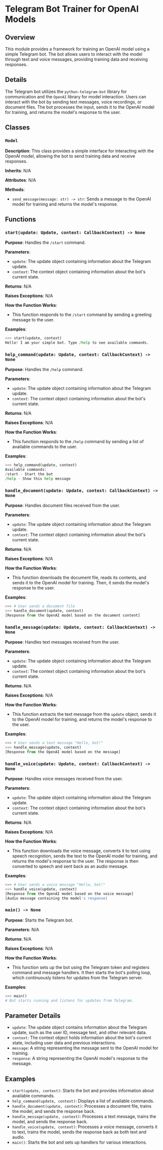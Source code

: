 # Telegram Bot Trainer for OpenAI Models

## Overview

This module provides a framework for training an OpenAI model using a simple Telegram bot. The bot allows users to interact with the model through text and voice messages, providing training data and receiving responses.

## Details

The Telegram bot utilizes the `python-telegram-bot` library for communication and the `OpenAI` library for model interaction. Users can interact with the bot by sending text messages, voice recordings, or document files. The bot processes the input, sends it to the OpenAI model for training, and returns the model's response to the user.

## Classes

### `Model`

**Description**: This class provides a simple interface for interacting with the OpenAI model, allowing the bot to send training data and receive responses.

**Inherits**: N/A

**Attributes**: N/A

**Methods**:

- `send_message(message: str) -> str`: Sends a message to the OpenAI model for training and returns the model's response.

## Functions

### `start(update: Update, context: CallbackContext) -> None`

**Purpose**: Handles the `/start` command.

**Parameters**:

- `update`:  The update object containing information about the Telegram update.
- `context`: The context object containing information about the bot's current state.

**Returns**: N/A

**Raises Exceptions**: N/A

**How the Function Works**: 
- This function responds to the `/start` command by sending a greeting message to the user.

**Examples**:

```python
>>> start(update, context)
Hello! I am your simple bot. Type /help to see available commands.
```

### `help_command(update: Update, context: CallbackContext) -> None`

**Purpose**: Handles the `/help` command.

**Parameters**:

- `update`: The update object containing information about the Telegram update.
- `context`: The context object containing information about the bot's current state.

**Returns**: N/A

**Raises Exceptions**: N/A

**How the Function Works**: 
- This function responds to the `/help` command by sending a list of available commands to the user.

**Examples**:

```python
>>> help_command(update, context)
Available commands:
/start - Start the bot
/help - Show this help message
```

### `handle_document(update: Update, context: CallbackContext) -> None`

**Purpose**: Handles document files received from the user.

**Parameters**:

- `update`: The update object containing information about the Telegram update.
- `context`: The context object containing information about the bot's current state.

**Returns**: N/A

**Raises Exceptions**: N/A

**How the Function Works**: 
- This function downloads the document file, reads its contents, and sends it to the OpenAI model for training. Then, it sends the model's response to the user.

**Examples**:

```python
>>> # User sends a document file
>>> handle_document(update, context)
[Response from the OpenAI model based on the document content]
```

### `handle_message(update: Update, context: CallbackContext) -> None`

**Purpose**: Handles text messages received from the user.

**Parameters**:

- `update`: The update object containing information about the Telegram update.
- `context`: The context object containing information about the bot's current state.

**Returns**: N/A

**Raises Exceptions**: N/A

**How the Function Works**: 
- This function extracts the text message from the `update` object, sends it to the OpenAI model for training, and returns the model's response to the user.

**Examples**:

```python
>>> # User sends a text message "Hello, bot!"
>>> handle_message(update, context)
[Response from the OpenAI model based on the message]
```

### `handle_voice(update: Update, context: CallbackContext) -> None`

**Purpose**: Handles voice messages received from the user.

**Parameters**:

- `update`: The update object containing information about the Telegram update.
- `context`: The context object containing information about the bot's current state.

**Returns**: N/A

**Raises Exceptions**: N/A

**How the Function Works**: 
- This function downloads the voice message, converts it to text using speech recognition, sends the text to the OpenAI model for training, and returns the model's response to the user. The response is then converted to speech and sent back as an audio message.

**Examples**:

```python
>>> # User sends a voice message "Hello, bot!"
>>> handle_voice(update, context)
[Response from the OpenAI model based on the voice message]
[Audio message containing the model's response]
```

### `main() -> None`

**Purpose**: Starts the Telegram bot.

**Parameters**: N/A

**Returns**: N/A

**Raises Exceptions**: N/A

**How the Function Works**: 
- This function sets up the bot using the Telegram token and registers command and message handlers. It then starts the bot's polling loop, which continuously listens for updates from the Telegram server.

**Examples**:

```python
>>> main()
# Bot starts running and listens for updates from Telegram.
```

## Parameter Details

- `update`: The update object contains information about the Telegram update, such as the user ID, message text, and other relevant data.
- `context`: The context object holds information about the bot's current state, including user data and previous interactions.
- `message`: A string representing the message sent to the OpenAI model for training.
- `response`: A string representing the OpenAI model's response to the message.

## Examples

- `start(update, context)`: Starts the bot and provides information about available commands.
- `help_command(update, context)`: Displays a list of available commands.
- `handle_document(update, context)`: Processes a document file, trains the model, and sends the response back.
- `handle_message(update, context)`: Processes a text message, trains the model, and sends the response back.
- `handle_voice(update, context)`: Processes a voice message, converts it to text, trains the model, sends the response back as both text and audio.
- `main()`: Starts the bot and sets up handlers for various interactions.